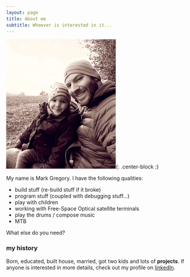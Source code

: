```yaml
---
layout: page
title: About me
subtitle: Whoever is interested in it...
---
```


![me and son](/img/about_me_pic.PNG){: .center-block :}

My name is Mark Gregory. I have the following qualities:

- build stuff (re-build stuff if it broke)
- program stuff (coupled with debugging stuff...)
- play with children
- working with Free-Space Optical satellite terminals
- play the drums / compose music
- MTB

What else do you need?

### my history

Born, educated, built house, married, got two kids and lots of **projects**. If anyone is interested in more details, check out my profile on  [linkedIn](https://www.linkedin.com/in/mark-gregory-8b530397/).
